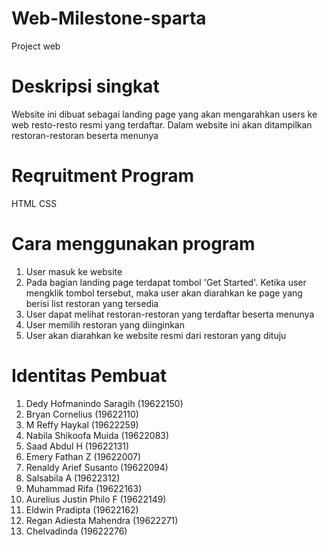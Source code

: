 # Web-Milestone-sparta
Project web
 
# Deskripsi singkat
Website ini dibuat sebagai landing page yang akan mengarahkan users ke web resto-resto resmi yang terdaftar. Dalam website ini akan ditampilkan restoran-restoran beserta menunya

# Reqruitment Program
HTML
CSS

# Cara menggunakan program
1. User masuk ke website 
2. Pada bagian landing page terdapat tombol 'Get Started'. Ketika user mengklik tombol tersebut, maka user akan diarahkan ke page yang berisi list restoran yang tersedia
3. User dapat melihat restoran-restoran yang terdaftar beserta menunya
4. User memilih restoran yang diinginkan
5. User akan diarahkan ke website resmi dari restoran yang dituju

# Identitas Pembuat
1. Dedy Hofmanindo Saragih (19622150)
2. Bryan Cornelius (19622110)
3. M Reffy Haykal (19622259)
4. Nabila Shikoofa Muida (19622083)
5. Saad Abdul H (19622131)
6. Emery Fathan Z (19622007)
7. Renaldy Arief Susanto (19622094)
8. Salsabila A (19622312)
9. Muhammad Rifa (19622163)
10. Aurelius Justin Philo F (19622149)
11. Eldwin Pradipta (19622162) 
12. Regan Adiesta Mahendra (19622271)
13. Chelvadinda (19622276)

    
